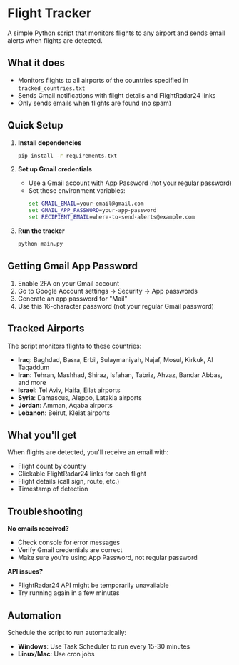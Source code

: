 # Flight Tracker

A simple Python script that monitors flights to any airport and sends email alerts when flights are detected.

## What it does

- Monitors flights to all airports of the countries specified in `tracked_countries.txt`
- Sends Gmail notifications with flight details and FlightRadar24 links
- Only sends emails when flights are found (no spam)

## Quick Setup

1. **Install dependencies**
   ```bash
   pip install -r requirements.txt
   ```

2. **Set up Gmail credentials**
   - Use a Gmail account with App Password (not your regular password)
   - Set these environment variables:
     ```cmd
     set GMAIL_EMAIL=your-email@gmail.com
     set GMAIL_APP_PASSWORD=your-app-password
     set RECIPIENT_EMAIL=where-to-send-alerts@example.com
     ```

3. **Run the tracker**
   ```bash
   python main.py
   ```

## Getting Gmail App Password

1. Enable 2FA on your Gmail account
2. Go to Google Account settings → Security → App passwords
3. Generate an app password for "Mail"
4. Use this 16-character password (not your regular Gmail password)

## Tracked Airports

The script monitors flights to these countries:
- **Iraq**: Baghdad, Basra, Erbil, Sulaymaniyah, Najaf, Mosul, Kirkuk, Al Taqaddum
- **Iran**: Tehran, Mashhad, Shiraz, Isfahan, Tabriz, Ahvaz, Bandar Abbas, and more
- **Israel**: Tel Aviv, Haifa, Eilat airports
- **Syria**: Damascus, Aleppo, Latakia airports  
- **Jordan**: Amman, Aqaba airports
- **Lebanon**: Beirut, Kleiat airports

## What you'll get

When flights are detected, you'll receive an email with:
- Flight count by country
- Clickable FlightRadar24 links for each flight
- Flight details (call sign, route, etc.)
- Timestamp of detection

## Troubleshooting

**No emails received?**
- Check console for error messages
- Verify Gmail credentials are correct
- Make sure you're using App Password, not regular password

**API issues?**
- FlightRadar24 API might be temporarily unavailable
- Try running again in a few minutes

## Automation

Schedule the script to run automatically:
- **Windows**: Use Task Scheduler to run every 15-30 minutes
- **Linux/Mac**: Use cron jobs
